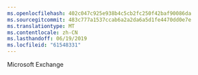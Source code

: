 ```yaml
---
ms.openlocfilehash: 402c047c925e938b4c5cb2fc250f42baf90086da
ms.sourcegitcommit: 483c777a1537ccab6a2a2da6a5d1fe4470dd0e7e
ms.translationtype: MT
ms.contentlocale: zh-CN
ms.lasthandoff: 06/19/2019
ms.locfileid: "61548331"
---
```

Microsoft Exchange